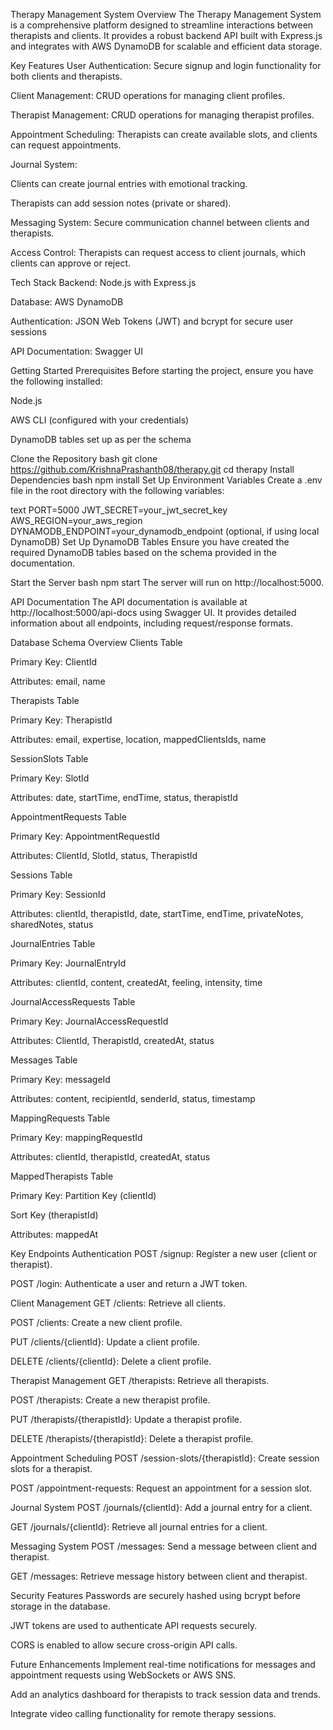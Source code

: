 Therapy Management System
Overview
The Therapy Management System is a comprehensive platform designed to streamline interactions between therapists and clients. It provides a robust backend API built with Express.js and integrates with AWS DynamoDB for scalable and efficient data storage.

Key Features
User Authentication: Secure signup and login functionality for both clients and therapists.

Client Management: CRUD operations for managing client profiles.

Therapist Management: CRUD operations for managing therapist profiles.

Appointment Scheduling: Therapists can create available slots, and clients can request appointments.

Journal System:

Clients can create journal entries with emotional tracking.

Therapists can add session notes (private or shared).

Messaging System: Secure communication channel between clients and therapists.

Access Control: Therapists can request access to client journals, which clients can approve or reject.

Tech Stack
Backend: Node.js with Express.js

Database: AWS DynamoDB

Authentication: JSON Web Tokens (JWT) and bcrypt for secure user sessions

API Documentation: Swagger UI

Getting Started
Prerequisites
Before starting the project, ensure you have the following installed:

Node.js

AWS CLI (configured with your credentials)

DynamoDB tables set up as per the schema

Clone the Repository
bash
git clone https://github.com/KrishnaPrashanth08/therapy.git
cd therapy
Install Dependencies
bash
npm install
Set Up Environment Variables
Create a .env file in the root directory with the following variables:

text
PORT=5000
JWT_SECRET=your_jwt_secret_key
AWS_REGION=your_aws_region
DYNAMODB_ENDPOINT=your_dynamodb_endpoint (optional, if using local DynamoDB)
Set Up DynamoDB Tables
Ensure you have created the required DynamoDB tables based on the schema provided in the documentation.

Start the Server
bash
npm start
The server will run on http://localhost:5000.

API Documentation
The API documentation is available at http://localhost:5000/api-docs using Swagger UI. It provides detailed information about all endpoints, including request/response formats.

Database Schema Overview
Clients Table

Primary Key: ClientId

Attributes: email, name

Therapists Table

Primary Key: TherapistId

Attributes: email, expertise, location, mappedClientsIds, name

SessionSlots Table

Primary Key: SlotId

Attributes: date, startTime, endTime, status, therapistId

AppointmentRequests Table

Primary Key: AppointmentRequestId

Attributes: ClientId, SlotId, status, TherapistId

Sessions Table

Primary Key: SessionId

Attributes: clientId, therapistId, date, startTime, endTime, privateNotes, sharedNotes, status

JournalEntries Table

Primary Key: JournalEntryId

Attributes: clientId, content, createdAt, feeling, intensity, time

JournalAccessRequests Table

Primary Key: JournalAccessRequestId

Attributes: ClientId, TherapistId, createdAt, status

Messages Table

Primary Key: messageId

Attributes: content, recipientId, senderId, status, timestamp

MappingRequests Table

Primary Key: mappingRequestId

Attributes: clientId, therapistId, createdAt, status

MappedTherapists Table

Primary Key: Partition Key (clientId)

Sort Key (therapistId)

Attributes:  mappedAt

Key Endpoints
Authentication
POST /signup: Register a new user (client or therapist).

POST /login: Authenticate a user and return a JWT token.

Client Management
GET /clients: Retrieve all clients.

POST /clients: Create a new client profile.

PUT /clients/{clientId}: Update a client profile.

DELETE /clients/{clientId}: Delete a client profile.

Therapist Management
GET /therapists: Retrieve all therapists.

POST /therapists: Create a new therapist profile.

PUT /therapists/{therapistId}: Update a therapist profile.

DELETE /therapists/{therapistId}: Delete a therapist profile.

Appointment Scheduling
POST /session-slots/{therapistId}: Create session slots for a therapist.

POST /appointment-requests: Request an appointment for a session slot.

Journal System
POST /journals/{clientId}: Add a journal entry for a client.

GET /journals/{clientId}: Retrieve all journal entries for a client.

Messaging System
POST /messages: Send a message between client and therapist.

GET /messages: Retrieve message history between client and therapist.

Security Features
Passwords are securely hashed using bcrypt before storage in the database.

JWT tokens are used to authenticate API requests securely.

CORS is enabled to allow secure cross-origin API calls.

Future Enhancements
Implement real-time notifications for messages and appointment requests using WebSockets or AWS SNS.

Add an analytics dashboard for therapists to track session data and trends.

Integrate video calling functionality for remote therapy sessions.
